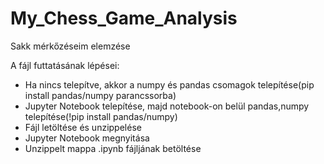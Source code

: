 # My_Chess_Game_Analysis
Sakk mérkőzéseim elemzése

A fájl futtatásának lépései:
  - Ha nincs telepítve, akkor a numpy és pandas csomagok telepítése(pip install pandas/numpy parancssorba)
  - Jupyter Notebook telepítése, majd notebook-on belül pandas,numpy telepítése(!pip install pandas/numpy)
  - Fájl letöltése és unzippelése
  - Jupyter Notebook megnyitása
  - Unzippelt mappa .ipynb fájljának betöltése

